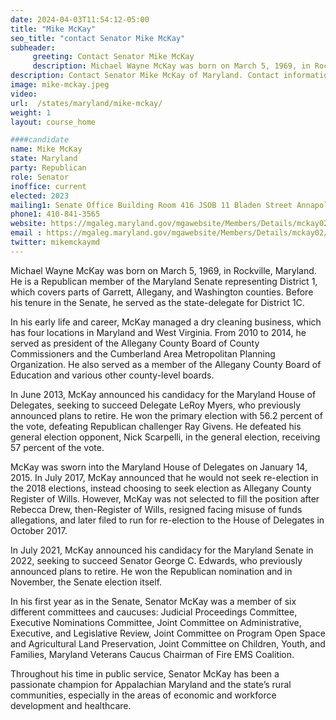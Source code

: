 ```yaml
---
date: 2024-04-03T11:54:12-05:00
title: "Mike McKay"
seo_title: "contact Senator Mike McKay"
subheader:
     greeting: Contact Senator Mike McKay
     description: Michael Wayne McKay was born on March 5, 1969, in Rockville, Maryland. He is a Republican member of the Maryland Senate representing District 1, which covers parts of Garrett, Allegany, and Washington counties. Before his tenure in the Senate, he served as the state-delegate for District 1C.
description: Contact Senator Mike McKay of Maryland. Contact information for Mike McKay includes email address, phone number, and mailing address.
image: mike-mckay.jpeg
video:
url:  /states/maryland/mike-mckay/
weight: 1
layout: course_home

####candidate
name: Mike McKay
state: Maryland
party: Republican
role: Senator
inoffice: current
elected: 2023
mailing1: Senate Office Building Room 416 JSOB 11 Bladen Street Annapolis, MD 21401
phone1: 410-841-3565
website: https://mgaleg.maryland.gov/mgawebsite/Members/Details/mckay02/
email : https://mgaleg.maryland.gov/mgawebsite/Members/Details/mckay02/
twitter: mikemckaymd
---
```


Michael Wayne McKay was born on March 5, 1969, in Rockville, Maryland. He is a Republican member of the Maryland Senate representing District 1, which covers parts of Garrett, Allegany, and Washington counties. Before his tenure in the Senate, he served as the state-delegate for District 1C.

In his early life and career, McKay managed a dry cleaning business, which has four locations in Maryland and West Virginia. From 2010 to 2014, he served as president of the Allegany County Board of County Commissioners and the Cumberland Area Metropolitan Planning Organization. He also served as a member of the Allegany County Board of Education and various other county-level boards.

In June 2013, McKay announced his candidacy for the Maryland House of Delegates, seeking to succeed Delegate LeRoy Myers, who previously announced plans to retire. He won the primary election with 56.2 percent of the vote, defeating Republican challenger Ray Givens. He defeated his general election opponent, Nick Scarpelli, in the general election, receiving 57 percent of the vote.

McKay was sworn into the Maryland House of Delegates on January 14, 2015. In July 2017, McKay announced that he would not seek re-election in the 2018 elections, instead choosing to seek election as Allegany County Register of Wills. However, McKay was not selected to fill the position after Rebecca Drew, then-Register of Wills, resigned facing misuse of funds allegations, and later filed to run for re-election to the House of Delegates in October 2017.

In July 2021, McKay announced his candidacy for the Maryland Senate in 2022, seeking to succeed Senator George C. Edwards, who previously announced plans to retire. He won the Republican nomination and in November, the Senate election itself.

In his first year as in the Senate, Senator McKay was a member of six different committees and caucuses: Judicial Proceedings Committee, Executive Nominations Committee, Joint Committee on Administrative, Executive, and Legislative Review, Joint Committee on Program Open Space and Agricultural Land Preservation, Joint Committee on Children, Youth, and Families, Maryland Veterans Caucus Chairman of Fire EMS Coalition.

Throughout his time in public service, Senator McKay has been a passionate champion for Appalachian Maryland and the state’s rural communities, especially in the areas of economic and workforce development and healthcare.
